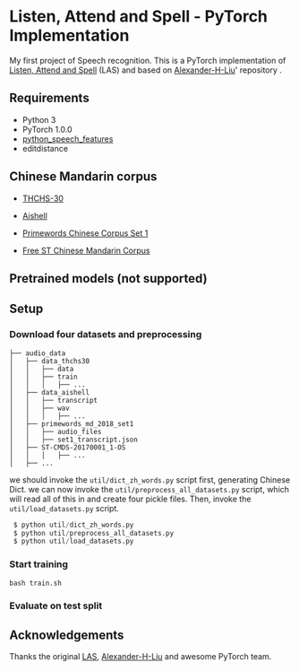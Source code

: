 # Listen, Attend and Spell - PyTorch Implementation
               
My first project of Speech recognition. 
This is a PyTorch implementation of[ Listen, Attend and Spell](URL 'https://arxiv.org/abs/1508.01211v2') (LAS) and based on [Alexander-H-Liu](URL 'https://github.com/Alexander-H-Liu/Listen-Attend-and-Spell-Pytorch')' repository .



## Requirements
* Python 3
* PyTorch 1.0.0
* [python\_speech\_features](URL ' https://github.com/jameslyons/python_speech_features')
* editdistance

## Chinese Mandarin corpus
* [THCHS-30](URL 'http://www.openslr.org/18/')

* [Aishell](URL 'http://www.openslr.org/33/')
* [Primewords Chinese Corpus Set 1](URL 'http://www.openslr.org/47/')
* [Free ST Chinese Mandarin Corpus](URL 'http://www.openslr.org/38/')

## Pretrained models (not supported)


## Setup

### Download four datasets and preprocessing

```
├── audio_data
│   ├── data_thchs30
│   │   ├── data
│   │   ├── train
│   │   │   ├── ...
│   ├── data_aishell
│   │   ├── transcript
│   │   ├── wav
│   │   │   ├── ...
│   ├── primewords_md_2018_set1
│   │   ├── audio_files
│   │   ├── set1_transcript.json
│   ├── ST-CMDS-20170001_1-OS
│   │   │   ├── ...
│   ├── ...
```
 we should invoke the ```util/dict_zh_words.py``` script first, generating Chinese Dict. we can now invoke the ```util/preprocess_all_datasets.py``` script, which will read all of this in and create four pickle files. Then, invoke the ```util/load_datasets.py``` script.
 
```python
 $ python util/dict_zh_words.py
 $ python util/preprocess_all_datasets.py 
 $ python util/load_datasets.py 
```
### Start training
```python
bash train.sh
```

### Evaluate on test split

## Acknowledgements
Thanks the original [LAS](URL 'https://arxiv.org/abs/1508.01211v2'), [Alexander-H-Liu](URL 'https://github.com/Alexander-H-Liu/Listen-Attend-and-Spell-Pytorch') and awesome PyTorch team.